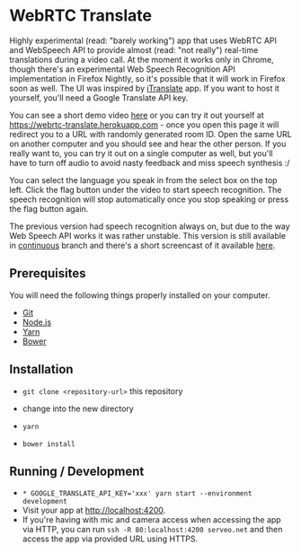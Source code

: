 # WebRTC Translate

Highly experimental (read: "barely working") app that uses WebRTC API and WebSpeech API to provide almost (read: "not really") real-time translations during a video call. At the moment it works only in Chrome, though there's an experimental Web Speech Recognition API implementation in Firefox Nightly, so it's possible that it will work in Firefox soon as well. The UI was inspired by [iTranslate](http://www.itranslateapp.com) app. If you want to host it yourself, you'll need a Google Translate API key.



You can see a short demo video [here](https://youtu.be/Tv8ilBOKS2o) or you can try it out yourself at https://webrtc-translate.herokuapp.com - once you open this page it will redirect you to a URL with randomly generated room ID. Open the same URL on another computer and you should see and hear the other person. If you really want to, you can try it out on a single computer as well, but you'll have to turn off audio to avoid nasty feedback and miss speech synthesis :/

You can select the language you speak in from the select box on the top left. Click the flag button under the video to start speech recognition. The speech recognition will stop automatically once you stop speaking or press the flag button again.

The previous version had speech recognition always on, but due to the way Web Speech API works it was rather unstable. This version is still available in [continuous](https://github.com/szimek/webrtc-translate/tree/continuous) branch and there's a short screencast of it available [here](http://www.youtube.com/watch?v=R8ejjVAZweg).

## Prerequisites

You will need the following things properly installed on your computer.

* [Git](http://git-scm.com/)
* [Node.js](http://nodejs.org/)
* [Yarn](https://yarnpkg.com/en/)
* [Bower](http://bower.io/)

## Installation

* `git clone <repository-url>` this repository
* change into the new directory

* `yarn`
* `bower install`

## Running / Development

* `* GOOGLE_TRANSLATE_API_KEY='xxx' yarn start --environment development`
* Visit your app at [http://localhost:4200](http://localhost:4200).
* If you're having with mic and camera access when accessing the app via HTTP, you can run `ssh -R 80:localhost:4200 serveo.net` and then access the app via provided URL using HTTPS.
